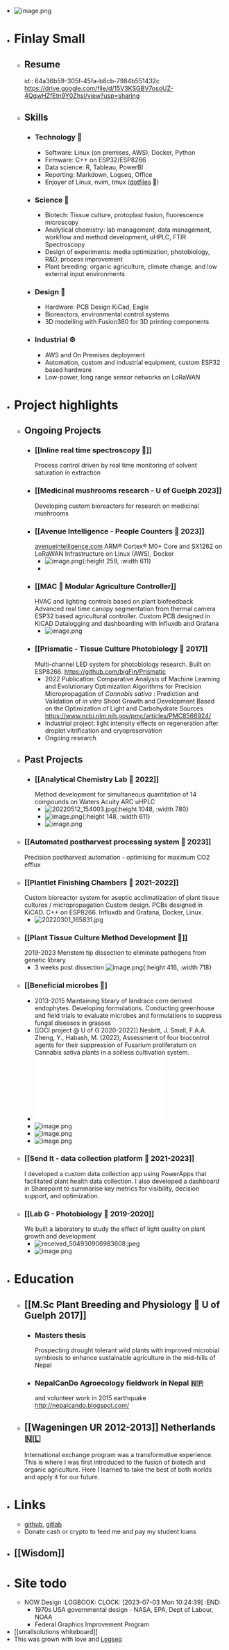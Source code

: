 - ![image.png](../assets/image_1688402515733_0.png)
- # Finlay Small
	- ## Resume
	  id:: 64a36b59-305f-45fa-b8cb-7984b551432c
	  https://drive.google.com/file/d/15V3KSGBV7osoUZ-4QgwHZfEtn9Y0Zhsl/view?usp=sharing
	- ## Skills
		- ### Technology 🤖
			- Software: Linux (on premises, AWS), Docker, Python
			- Firmware: C++ on ESP32/ESP8266
			- Data science: R, Tableau, PowerBI
			- Reporting: Markdown, Logseq, Office
			- Enjoyer of Linux, nvim, tmux ([dotfiles](https://github.com/bigFin/dotfiles/tree/sway) 🐧)
		- ### Science 🔬
			- Biotech: Tissue culture, protoplast fusion, fluorescence microscopy
			- Analytical chemistry: lab management, data management, workflow and method development, uHPLC, FTIR Spectroscopy
			- Design of experiments: media optimization, photobiology, R&D, process improvement
			- Plant breeding: organic agriculture, climate change, and low external input environments
		- ### Design 📐
			- Hardware: PCB Design KiCad, Eagle
			- Bioreactors, environmental control systems
			- 3D modelling with Fusion360 for 3D printing components
		- ### Industrial ⚙️
			- AWS and On Premises deployment
			- Automation, custom and industrial equipment, custom ESP32 based hardware
			- Low-power, long range sensor networks on LoRaWAN
- # Project highlights
	- ## Ongoing Projects
		- ### [[Inline real time spectroscopy 🌈]] 
		  Process control driven by real time monitoring of solvent saturation in extraction
		- ### [[Medicinal mushrooms research - U of Guelph 2023]]
		  Developing custom bioreactors for research on medicinal mushrooms
		- ### [[Avenue Intelligence - People Counters 🚶 2023]] 
		  [avenueintelligence.com](https://avenueintelligence.com/)
		  ARM® Cortex® M0+ Core and SX1262 on LoRaWAN
		  Infrastructure on Linux (AWS), Docker
			- ![image.png](../assets/image_1688423776023_0.png){:height 259, :width 611}
			-
		- ### [[MAC 🌱 Modular Agriculture Controller]]
		  HVAC and lighting controls based on plant biofeedback
		  Advanced real time canopy segmentation from thermal camera
		  ESP32 based agricultural controller. Custom PCB designed in KiCAD
		  Datalogging and dashboarding with Influxdb and Grafana
			- ![image.png](../assets/image_1688423559948_0.png)
		- ### [[Prismatic - Tissue Culture Photobiology 🌈 2017]]
		  Multi-channel LED system for photobiology research. Built on ESP8266.
		  https://github.com/bigFin/Prismatic
			- 2022 Publication: Comparative Analysis of Machine Learning and Evolutionary Optimization Algorithms for Precision Micropropagation of *Cannabis sativa* : Prediction and Validation of *in vitro* Shoot Growth and Development Based on the Optimization of Light and Carbohydrate Sources
			  https://www.ncbi.nlm.nih.gov/pmc/articles/PMC8566924/
			- Industrial project: light intensity effects on regeneration after droplet vitrification and cryopreservation
			- Ongoing research
	- ## Past Projects
		- ### [[Analytical Chemistry Lab 🧪 2022]] 
		  Method development for simultaneous quantitation of 14 compounds on Waters Acuity ARC uHPLC
			- ![20220512_154003.jpg](../assets/20220512_154003_1688425376241_0.jpg){:height 1048, :width 780}
			- ![image.png](../assets/image_1688436117795_0.png){:height 148, :width 611}
			- ![image.png](../assets/image_1688437593680_0.png)
	- ### [[Automated postharvest processing system 🍃 2023]] 
	  Precision postharvest automation - optimising for maximum CO2 efflux
	- ### [[Plantlet Finishing Chambers 🌿 2021-2022]] 
	  Custom bioreactor system for aseptic acclimatization of plant tissue cultures / micropropagation
	  Custom design. PCBs designed in KiCAD. C++ on ESP8266. 
	  Influxdb and Grafana, Docker, Linux.
		- ![20220301_165831.jpg](../assets/20220301_165831_1688424417458_0.jpg)
	- ### [[Plant Tissue Culture Method Development 🌱]] 
	  2019-2023 Meristem tip dissection to eliminate pathogens from genetic library
		- 3 weeks post dissection
		  ![image.png](../assets/image_1688424237233_0.png){:height 416, :width 718}
	- ### [[Beneficial microbes 🦠]
		- 2013-2015 Maintaining library of landrace corn derived endophytes. Developing formulations. Conducting greenhouse and field trials to evaluate microbes and formulations to suppress fungal diseases in grasses
		- [[OCI project @ U of G 2020-2022]]
		  Nesbitt, J. Small, F.A.A. Zheng, Y., Habash, M. (2022), Assessment of four biocontrol agents for their suppression of
		  Fusarium proliferatum on Cannabis sativa plants in a soilless cultivation system.
		- ![CGC2022_Nesbitt_Poster.pdf](../assets/CGC2022_Nesbitt_Poster_1688426861132_0.pdf)
		- ![image.png](../assets/image_1688427157248_0.png)
		- ![image.png](../assets/image_1688427187744_0.png)
		- ![image.png](../assets/image_1688441712215_0.png)
	- ### [[Send It - data collection platform 🔢 2021-2023]]
	  I developed a custom data collection app using PowerApps that facilitated plant health data collection. I also developed a dashboard in Sharepoint to summarise key metrics for visibility, decision support, and optimization.
	- ### [[Lab G - Photobiology 🌈 2019-2020]] 
	  We built a laboratory to study the effect of light quality on plant growth and development
		- ![received_504930906983608.jpeg](../assets/received_504930906983608_1688426356547_0.jpeg)
		- ![image.png](../assets/image_1688437748035_0.png)
- # Education
	- ## [[M.Sc Plant Breeding and Physiology 🌵 U of Guelph 2017]]
		- ### Masters thesis
		  Prospecting drought tolerant wild plants with improved microbial symbiosis to enhance sustainable agriculture in the mid-hills of Nepal
		- ### NepalCanDo Agroecology fieldwork in Nepal 🇳🇵
		  and volunteer work in 2015 earthquake
		  http://nepalcando.blogspot.com/
	- ## [[Wageningen UR 2012-2013]] Netherlands 🇳🇱
	  International exchange program was a transformative experience. This is where I was first introduced to the fusion of biotech and organic agriculture. Here I learned to take the best of both worlds and apply it for our future.
- # Links
	- [github](https://github.com/bigFin), [gitlab](https://gitlab.com/bigFinSmall)
	- Donate cash or crypto to feed me and pay my student loans
- ## [[Wisdom]]
- # Site todo
	- NOW Design
	  :LOGBOOK:
	  CLOCK: [2023-07-03 Mon 10:24:39]
	  :END:
		- 1970s USA governmental design - NASA, EPA, Dept of Labour, NOAA
		- Federal Graphics Improvement Program
- [[smallsolutions whiteboard]]
- This was grown with love and [Logseq](https://logseq.com/)